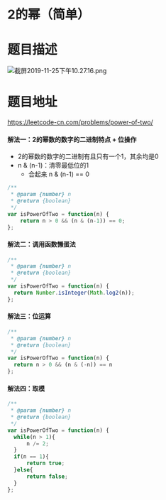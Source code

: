 # 2的幂（简单）
# 题目描述
![截屏2019-11-25下午10.27.16.png](https://pic.leetcode-cn.com/435c2afdcdda84e032e757135db35a3f0f3402a207f8b603156dee3099e8e696-%E6%88%AA%E5%B1%8F2019-11-25%E4%B8%8B%E5%8D%8810.27.16.png)
# 题目地址
<https://leetcode-cn.com/problems/power-of-two/>
#### 解法一：2的幂数的数字的二进制特点 + 位操作
+ 2的幂数的数字的二进制有且只有一个1，其余均是0
+ n & (n-1)：清零最低位的1
  + 合起来 n & (n-1) == 0
```javascript
/**
 * @param {number} n
 * @return {boolean}
 */
var isPowerOfTwo = function(n) {
    return n > 0 && (n & (n-1)) == 0;
};
```
#### 解法二：调用函数懒蛋法
```javascript
/**
 * @param {number} n
 * @return {boolean}
 */
var isPowerOfTwo = function(n) {
  return Number.isInteger(Math.log2(n));
};
```
#### 解法三：位运算
```javascript
/**
 * @param {number} n
 * @return {boolean}
 */
var isPowerOfTwo = function(n) {
  return n > 0 && (n & (-n)) == n
};
```
#### 解法四：取模
```javascript
/**
 * @param {number} n
 * @return {boolean}
 */
var isPowerOfTwo = function(n) {
  while(n > 1){
      n /= 2;
  }
  if(n == 1){
      return true;
  }else{
      return false;
  }
};
```